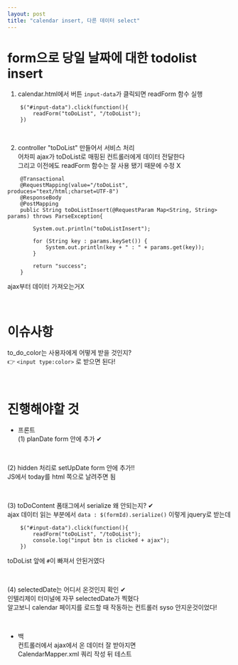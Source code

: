 ```yaml
---
layout: post
title: "calendar insert, 다른 데이터 select"
---
```


# form으로 당일 날짜에 대한 todolist insert
1. calendar.html에서 버튼 `input-data`가 클릭되면 readForm 함수 실행  
```
    $("#input-data").click(function(){
        readForm("toDoList", "/toDoList");
    })
```

<br>

2. controller "toDoList" 만들어서 서비스 처리  
어차피 ajax가 toDoList로 매핑된 컨트롤러에게 데이터 전달한다  
그리고 이전에도 readForm 함수는 잘 사용 됐기 때문에 수정 X  

```
    @Transactional
    @RequestMapping(value="/toDoList", produces="text/html;charset=UTF-8")
    @ResponseBody
    @PostMapping
    public String toDoListInsert(@RequestParam Map<String, String> params) throws ParseException{

        System.out.println("toDoListInsert");

        for (String key : params.keySet()) {
            System.out.println(key + " : " + params.get(key));
        }

        return "success";
    }
```
ajax부터 데이터 가져오는거X

<br>

# 이슈사항
to_do_color는 사용자에게 어떻게 받을 것인지?  
👉 `<input type:color>` 로 받으면 된다!

<br>

# 진행해야할 것
- 프론트  
(1) planDate form 안에 추가 ✔  

<br>

(2) hidden 처리로 setUpDate form 안에 추가!!  
JS에서 today를 html 쪽으로 날려주면 됨  

<br>

(3) toDoContent 폼태그에서 serialize 왜 안되는지? ✔  
ajax 데이터 읽는 부분에서 `data : $(formId).serialize()` 이렇게 jquery로 받는데  
```
    $("#input-data").click(function(){
        readForm("toDoList", "/toDoList");
        console.log("input btn is clicked + ajax");
    })
```
toDoList 앞에 `#`이 빠져서 안된거였다  

<br>

(4) selectedDate는 어디서 온것인지 확인 ✔  
인텔리제이 터미널에 자꾸 selectedDate가 찍혔다  
알고보니 calendar 페이지를 로드할 때 작동하는 컨트롤러 syso 안지운것이었다!  

<br>

- 백  
컨트롤러에서 ajax에서 온 데이터 잘 받아지면  
CalendarMapper.xml 쿼리 작성 뒤 테스트  
